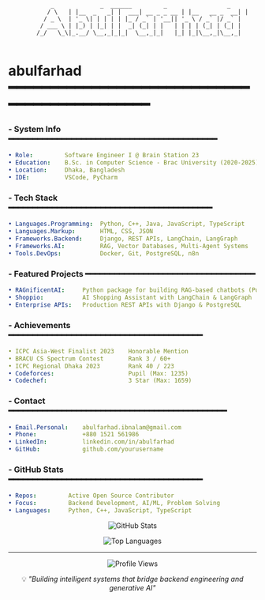 ```
            _             _  ______         _                 _ 
           / \   | |__  _   _| |  ___| __ _ _ __ | |__   __ _  __| |
          / _ \  | '_ \| | | | | |_ / _` | '__|| '_ \ / _` |/ _` |
         / ___ \ | |_) | |_| | |  _| (_| | |   | | | | (_| | (_| |
        /_/   \_\|_.__/ \__,_|_|_|  \__,_|_|   |_| |_|\__,_|\__,_|
                                                                    
```

# **abulfarhad** ━━━━━━━━━━━━━━━━━━━━━━━━━━━━━━━━━━━━━━━━━━━━━━

### **- System Info ━━━━━━━━━━━━━━━━━━━━━━━━━━━━━━━━━━━━━━━━━━━**

```yaml
• Role:         Software Engineer I @ Brain Station 23
• Education:    B.Sc. in Computer Science - Brac University (2020-2025)
• Location:     Dhaka, Bangladesh
• IDE:          VSCode, PyCharm
```

### **- Tech Stack ━━━━━━━━━━━━━━━━━━━━━━━━━━━━━━━━━━━━━━━━━━**

```yaml
• Languages.Programming:  Python, C++, Java, JavaScript, TypeScript
• Languages.Markup:       HTML, CSS, JSON
• Frameworks.Backend:     Django, REST APIs, LangChain, LangGraph
• Frameworks.AI:          RAG, Vector Databases, Multi-Agent Systems
• Tools.DevOps:           Docker, Git, PostgreSQL, n8n
```

### **- Featured Projects ━━━━━━━━━━━━━━━━━━━━━━━━━━━━━━━━━━━**

```yaml
• RAGnificentAI:     Python package for building RAG-based chatbots (Published on PyPI)
• Shoppio:           AI Shopping Assistant with LangChain & LangGraph
• Enterprise APIs:   Production REST APIs with Django & PostgreSQL
```

### **- Achievements ━━━━━━━━━━━━━━━━━━━━━━━━━━━━━━━━━━━━━━━━**

```yaml
• ICPC Asia-West Finalist 2023    Honorable Mention
• BRACU CS Spectrum Contest       Rank 3 / 60+
• ICPC Regional Dhaka 2023        Rank 40 / 223
• Codeforces:                     Pupil (Max: 1235)
• Codechef:                       3 Star (Max: 1659)
```

### **- Contact ━━━━━━━━━━━━━━━━━━━━━━━━━━━━━━━━━━━━━━━━━━━━━**

```yaml
• Email.Personal:    abulfarhad.ibnalam@gmail.com
• Phone:             +880 1521 561986
• LinkedIn:          linkedin.com/in/abulfarhad
• GitHub:            github.com/yourusername
```

### **- GitHub Stats ━━━━━━━━━━━━━━━━━━━━━━━━━━━━━━━━━━━━━━━━**

```yaml
• Repos:         Active Open Source Contributor
• Focus:         Backend Development, AI/ML, Problem Solving
• Languages:     Python, C++, JavaScript, TypeScript
```

<p align="center">
  <img src="https://github-readme-stats.vercel.app/api?username=Abul-Farhad&show_icons=true&theme=dark&hide_border=true&bg_color=0d1117&title_color=ff8c00&text_color=ffffff&icon_color=ff8c00" alt="GitHub Stats" />
</p>

<p align="center">
  <img src="https://github-readme-stats.vercel.app/api/top-langs/?username=Abul-Farhad&layout=compact&theme=dark&hide_border=true&bg_color=0d1117&title_color=ff8c00&text_color=ffffff" alt="Top Languages" />
</p>

---

<p align="center">
  <img src="https://komarev.com/ghpvc/?username=Abul-Farhad&color=orange&style=flat-square&label=Profile+Views" alt="Profile Views" />
</p>

<p align="center">
  💡 <i>"Building intelligent systems that bridge backend engineering and generative AI"</i>
</p>
